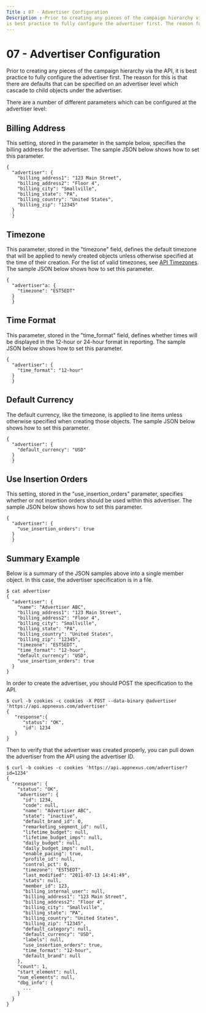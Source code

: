 ```yaml
---
Title : 07 - Advertiser Configuration
Description : Prior to creating any pieces of the campaign hierarchy via the API, it
is best practice to fully configure the advertiser first. The reason for
---
```



# 07 - Advertiser Configuration



Prior to creating any pieces of the campaign hierarchy via the API, it
is best practice to fully configure the advertiser first. The reason for
this is that there are defaults that can be specified on an advertiser
level which cascade to child objects under the advertiser.

There are a number of different parameters which can be configured at
the advertiser level:

<div id="ID-00000842__section_qvk_5vh_rwb" >

## Billing Address

This setting, stored in the parameter in the sample below, specifies the
billing address for the advertiser. The sample JSON below shows how to
set this parameter.

``` pre
{
  "advertiser": {
    "billing_address1": "123 Main Street",
    "billing_address2": "Floor 4",
    "billing_city": "Smallville",
    "billing_state": "PA",
    "billing_country": "United States",
    "billing_zip": "12345"
  }
  }
```



<div id="ID-00000842__section_tvg_kwh_rwb" >

## Timezone

This parameter, stored in the "timezone" field, defines the default
timezone that will be applied to newly created objects unless otherwise
specified at the time of their creation. For the list of valid
timezones, see <a
href="https://docs.xandr.com/bundle/xandr-api/page/api-timezones.html"
class="xref" target="_blank">API Timezones</a>. The sample JSON below
shows how to set this parameter.

``` pre
{
  "advertiser"a: {
    "timezone": "EST5EDT"
  }
  }
```



<div id="ID-00000842__section_ixh_w13_rwb" >

## Time Format

This parameter, stored in the "time_format" field, defines whether times
will be displayed in the 12-hour or 24-hour format in reporting. The
sample JSON below shows how to set this parameter.

``` pre
{
  "advertiser": {
    "time_format": "12-hour"
  }
  }
```



<div id="ID-00000842__section_n3j_hb3_rwb" >

## Default Currency

The default currency, like the timezone, is applied to line items unless
otherwise specified when creating those objects. The sample JSON below
shows how to set this parameter.

``` pre
{
  "advertiser": {
    "default_currency": "USD"
  }
  }
```



<div id="ID-00000842__section_zcl_kb3_rwb" >

## Use Insertion Orders

This setting, stored in the "use_insertion_orders" parameter, specifies
whether or not insertion orders should be used within this advertiser.
The sample JSON below shows how to set this parameter.

``` pre
{
  "advertiser": {
    "use_insertion_orders": true
  }
  }
```



<div id="ID-00000842__section_s1h_4b3_rwb" >

## Summary Example

Below is a summary of the JSON samples above into a single member
object. In this case, the advertiser specification is in a file.

``` pre
$ cat advertiser
{
  "advertiser": {
    "name": "Advertiser ABC",
    "billing_address1": "123 Main Street",
    "billing_address2": "Floor 4",
    "billing_city": "Smallville",
    "billing_state": "PA",
    "billing_country": "United States",
    "billing_zip": "12345",
    "timezone": "EST5EDT",
    "time_format": "12-hour",
    "default_currency": "USD",
    "use_insertion_orders": true
  }
}
```

In order to create the advertiser, you should POST the specification to
the API.

``` pre
$ curl -b cookies -c cookies -X POST --data-binary @advertiser 'https://api.appnexus.com/advertiser'
{
   "response":{
      "status": "OK",
      "id": 1234
   }
}
```

Then to verify that the advertiser was created properly, you can pull
down the advertiser from the API using the advertiser ID.

``` pre
$ curl -b cookies -c cookies 'https://api.appnexus.com/advertiser?id=1234'
{
  "response": {
    "status": "OK",
    "advertiser": {
      "id": 1234,
      "code": null,
      "name": "Advertiser ABC",
      "state": "inactive",
      "default_brand_id": 0,
      "remarketing_segment_id": null,
      "lifetime_budget": null,
      "lifetime_budget_imps": null,
      "daily_budget": null,
      "daily_budget_imps": null,
      "enable_pacing": true,
      "profile_id": null,
      "control_pct": 0,
      "timezone": "EST5EDT",
      "last_modified": "2011-07-13 14:41:49",
      "stats": null,
      "member_id": 123,
      "billing_internal_user": null,
      "billing_address1": "123 Main Street",
      "billing_address2": "Floor 4",
      "billing_city": "Smallville",
      "billing_state": "PA",
      "billing_country": "United States",
      "billing_zip": "12345",
      "default_category": null,
      "default_currency": "USD",
      "labels": null,
      "use_insertion_orders": true,
      "time_format": "12-hour",
      "default_brand": null
    },
    "count": 1,
    "start_element": null,
    "num_elements": null,
    "dbg_info": {
      ...
    }
  }
}
```






